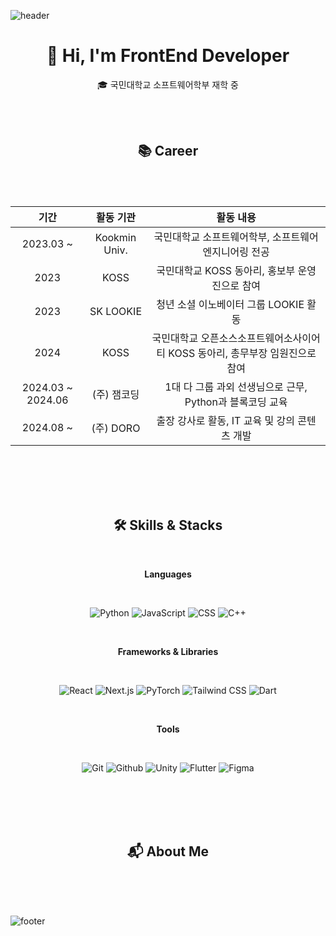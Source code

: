 ![header](https://capsule-render.vercel.app/api?section=header&type=waving&color=1F592E&height=300&text=Yeonju%20Hwang&fontSize=90&animation=twinkling)
<div align="center">

# 👋 Hi, I'm FrontEnd Developer

🎓 국민대학교 소프트웨어학부 재학 중

</div>

<div align="center">
<br/>
<br/>
   
## 📚 Career

</div>

<br/>
<br/>

<div align="center">
   
| **기간**            | **활동 기관**      | **활동 내용**                                                                                  |
|:---------------------:|:--------------------:|:----------------------------------------------------------------------------------------------:|
| 2023.03 ~           | Kookmin Univ.      | 국민대학교 소프트웨어학부, 소프트웨어 엔지니어링 전공                                         |
| 2023                | KOSS               | 국민대학교 KOSS 동아리, 홍보부 운영진으로 참여                                               |
| 2023                | SK LOOKIE          | 청년 소셜 이노베이터 그룹 LOOKIE 활동                                                        |
| 2024                | KOSS               | 국민대학교 오픈소스소프트웨어소사이어티 KOSS 동아리, 총무부장 임원진으로 참여                |
| 2024.03 ~ 2024.06   | (주) 잼코딩        | 1대 다 그룹 과외 선생님으로 근무, Python과 블록코딩 교육                                     |
| 2024.08 ~           | (주) DORO          | 출장 강사로 활동, IT 교육 및 강의 콘텐츠 개발                                                  |

</div>

<br/>
<br/>
<br/>
<br/>

<div align="center">
   
## 🛠 Skills & Stacks

</div>

<div align="center">
   
<br/>

**Languages**

<br/> 

![Python](https://img.shields.io/badge/Python-3776AB?style=for-the-badge&logo=python&logoColor=white)
![JavaScript](https://img.shields.io/badge/JavaScript-F7DF1E?style=for-the-badge&logo=javascript&logoColor=black)
![CSS](https://img.shields.io/badge/CSS-1572B6?style=for-the-badge&logo=css3&logoColor=white)
![C++](https://img.shields.io/badge/C++-00599C?style=flat-square&logo=C%2B%2B&logoColor=white)

<br/>

**Frameworks & Libraries**

<br/>

![React](https://img.shields.io/badge/React-61DAFB?style=for-the-badge&logo=react&logoColor=black)
![Next.js](https://img.shields.io/badge/Next.js-000000?style=for-the-badge&logo=nextdotjs&logoColor=white)
![PyTorch](https://img.shields.io/badge/PyTorch-EE4C2C?style=for-the-badge&logo=pytorch&logoColor=white)
![Tailwind CSS](https://img.shields.io/badge/Tailwind%20CSS-06B6D4?style=for-the-badge&logo=tailwindcss&logoColor=white)
![Dart](https://img.shields.io/badge/Dart-blue?style=for-the-badge&logo=dart)

<br/> 

**Tools**

<br/>

![Git](https://img.shields.io/badge/Git-F05032?style=for-the-badge&logo=git&logoColor=white)
![Github](https://img.shields.io/badge/Github-black?style=for-the-badge&logo=github&logoColor=FFFFF)
![Unity](https://img.shields.io/badge/Unity-FFFFFF?style=for-the-badge&logo=unity&logoColor=black&borderColor=black)
![Flutter](https://img.shields.io/badge/Flutter-02569B?style=for-the-badge&logo=flutter&logoColor=white)
![Figma](https://img.shields.io/badge/Figma-F24E1E?style=for-the-badge&logo=figma&logoColor=white)

</div>

<br/>
<br/>
<br/>
<br/>

<div align="center">

## 📬 About Me
   
</div>

<!--연락처, 이메일, notion-->
   
<br/>
<br/>
<br/>

![footer](https://capsule-render.vercel.app/api?section=footer&type=waving&color=1F592E&height=100&fontSize=0)


<!--
**jooya38/jooya38** is a ✨ _special_ ✨ repository because its `README.md` (this file) appears on your GitHub profile.

Here are some ideas to get you started:

- 🔭 I’m currently working on ...
- 🌱 I’m currently learning ...
- 👯 I’m looking to collaborate on ...
- 🤔 I’m looking for help with ...
- 💬 Ask me about ...
- 📫 How to reach me: ...
- 😄 Pronouns: ...
- ⚡ Fun fact: ...
-->
